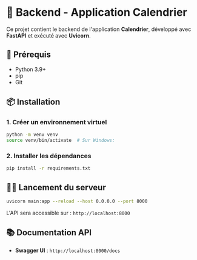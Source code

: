 # 📅 Backend - Application Calendrier

Ce projet contient le backend de l'application **Calendrier**, développé avec **FastAPI** et exécuté avec **Uvicorn**.

## 🚀 Prérequis

- Python 3.9+
- pip 
- Git 

## 📦 Installation

### 1. Créer un environnement virtuel 
```bash
python -m venv venv
source venv/bin/activate  # Sur Windows: 
```

### 2. Installer les dépendances
```bash
pip install -r requirements.txt
```
## 🏃‍♂️ Lancement du serveur

```bash
uvicorn main:app --reload --host 0.0.0.0 --port 8000
```

L'API sera accessible sur : `http://localhost:8000`

## 📚 Documentation API

- **Swagger UI** : `http://localhost:8000/docs`








